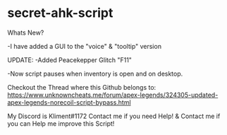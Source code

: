 # secret-ahk-script

Whats New?

-I have added a GUI to the "voice" & "tooltip" version 

UPDATE:
-Added Peacekepper Glitch "F11"

-Now script pauses when inventory is open and on desktop.


Checkout the Thread where this Github belongs to:
https://www.unknowncheats.me/forum/apex-legends/324305-updated-apex-legends-norecoil-script-bypass.html



My Discord is Kliment#1172
Contact me if you need Help!
&
Contact me if you can Help me improve this Script!
